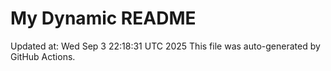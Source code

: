 # My Dynamic README
Updated at: Wed Sep  3 22:18:31 UTC 2025
This file was auto-generated by GitHub Actions.
